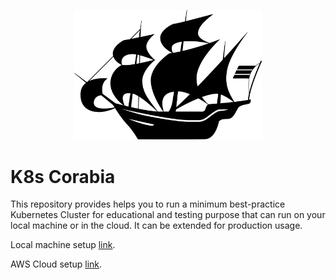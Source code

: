 <p align="center"><img alt="kind" src="./docs/images/k8s-corabia.png" width="300px" /></p>

# K8s Corabia

This repository provides helps you to run a minimum best-practice Kubernetes Cluster for educational and testing purpose that can run on your local machine or in the cloud.
It can be extended for production usage.

Local machine setup [link](./docs/vagrant/overview.md).

AWS Cloud setup [link](./docs/aws/overview.md).
